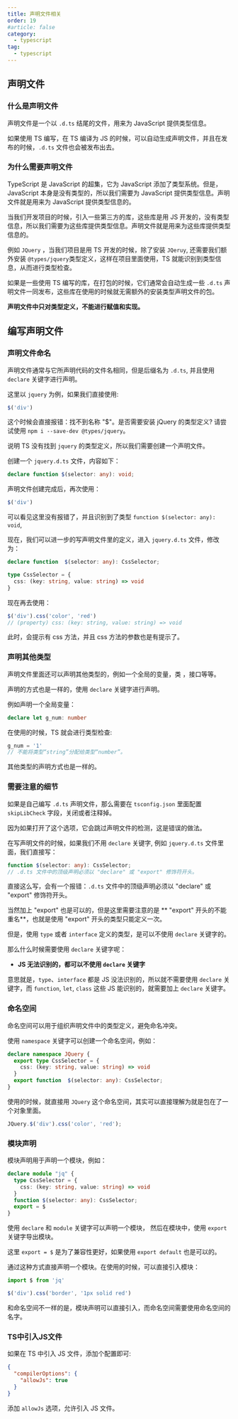 ```yaml
---
title: 声明文件相关
order: 19
#article: false
category:
  - typescript
tag:
  - typescript
---
```



## 声明文件

### 什么是声明文件

声明文件是一个以 `.d.ts` 结尾的文件，用来为 JavaScript 提供类型信息。

如果使用 TS 编写，在 TS 编译为 JS 的时候，可以自动生成声明文件，并且在发布的时候，`.d.ts` 文件也会被发布出去。

### 为什么需要声明文件

TypeScript 是 JavaScript 的超集，它为 JavaScript 添加了类型系统。但是，JavaScript 本身是没有类型的，所以我们需要为 JavaScript 提供类型信息。声明文件就是用来为 JavaScript 提供类型信息的。

当我们开发项目的时候，引入一些第三方的库，这些库是用 JS 开发的，没有类型信息，所以我们需要为这些库提供类型信息。声明文件就是用来为这些库提供类型信息的。

例如 `JQuery` ，当我们项目是用 TS 开发的时候，除了安装 `JQeruy`, 还需要我们额外安装 `@types/jquery`类型定义，这样在项目里面使用，TS 就能识别到类型信息，从而进行类型检查。

如果是一些使用 TS 编写的库，在打包的时候，它们通常会自动生成一些 `.d.ts` 声明文件一同发布，这些库在使用的时候就无需额外的安装类型声明文件的包。

**声明文件中只对类型定义，不能进行赋值和实现。**


## 编写声明文件

### 声明文件命名

声明文件通常与它所声明代码的文件名相同，但是后缀名为 `.d.ts`, 并且使用 `declare` 关键字进行声明。

这里以 `jquery` 为例，如果我们直接使用:

```ts
$('div')
```

这个时候会直接报错：找不到名称 "$"。是否需要安装 jQuery 的类型定义? 请尝试使用 `npm i --save-dev @types/jquery`。

说明 TS 没有找到 `jquery` 的类型定义，所以我们需要创建一个声明文件。

创建一个 `jquery.d.ts` 文件，内容如下：

```ts
declare function $(selector: any): void;
```

声明文件创建完成后，再次使用：

```ts
$('div')
```

可以看见这里没有报错了，并且识别到了类型 `function $(selector: any): void`,

现在，我们可以进一步的写声明文件里的定义，进入 `jquery.d.ts`  文件，修改为：

```ts
declare function  $(selector: any): CssSelector;

type CssSelector = {
  css: (key: string, value: string) => void
}
```

现在再去使用：

```ts
$('div').css('color', 'red')
// (property) css: (key: string, value: string) => void
```

此时，会提示有 css 方法，并且 css 方法的参数也是有提示了。

### 声明其他类型

声明文件里面还可以声明其他类型的，例如一个全局的变量，类 ，接口等等。

声明的方式也是一样的，使用 `declare` 关键字进行声明。

例如声明一个全局变量：

```ts
declare let g_num: number
```

在使用的时候，TS 就会进行类型检查:

```ts
g_num = '1'
// 不能将类型“string”分配给类型“number”。
```

其他类型的声明方式也是一样的。


### 需要注意的细节

如果是自己编写 `.d.ts` 声明文件，那么需要在 `tsconfig.json` 里面配置 `skipLibCheck` 字段，关闭或者注释掉。

因为如果打开了这个选项，它会跳过声明文件的检测，这是错误的做法。

在写声明文件的时候，如果我们不用 `declare` 关键字, 例如 `jquery.d.ts` 文件里面，我们直接写：

```ts
function $(selector: any): CssSelector;
// .d.ts 文件中的顶级声明必须以 "declare" 或 "export" 修饰符开头。
```

直接这么写，会有一个报错：`.d.ts` 文件中的顶级声明必须以 "declare" 或 "export" 修饰符开头。

当然加上 "export" 也是可以的，但是这里需要注意的是 ** "export" 开头的不能重名**，也就是使用 "export" 开头的类型只能定义一次。

但是，使用 `type` 或者 `interface` 定义的类型，是可以不使用 `declare` 关键字的。

那么什么时候需要使用 `declare` 关键字呢：

* **JS 无法识别的，都可以不使用 `declare` 关键字**

意思就是，`type`、`interface` 都是 JS 没法识别的，所以就不需要使用 `declare` 关键字，而 `function`, `let`, `class` 这些 JS 能识别的，就需要加上 `declare` 关键字。


### 命名空间

命名空间可以用于组织声明文件中的类型定义，避免命名冲突。

使用 `namespace` 关键字可以创建一个命名空间，例如：

```ts
declare namespace JQuery {
  export type CssSelector = {
    css: (key: string, value: string) => void
  }
  export function  $(selector: any): CssSelector;
}
```

使用的时候，就直接用 `JQuery` 这个命名空间，其实可以直接理解为就是包在了一个对象里面。

```ts
JQuery.$('div').css('color', 'red');
```

### 模块声明

模块声明用于声明一个模块，例如：

```ts
declare module "jq" {
  type CssSelector = {
    css: (key: string, value: string) => void
  }
  function $(selector: any): CssSelector;
  export = $
}
```

使用 `declare` 和 `module` 关键字可以声明一个模块， 然后在模块中，使用 `export` 关键字导出模块。

这里 `export = $` 是为了兼容性更好，如果使用 `export default` 也是可以的。

通过这种方式直接声明一个模块。在使用的时候，可以直接引入模块：

```ts
import $ from 'jq'

$('div').css('border', '1px solid red')
```

和命名空间不一样的是，模块声明可以直接引入，而命名空间需要使用命名空间的名字。

### TS中引入JS文件

如果在 TS 中引入 JS 文件，添加个配置即可:

```json
{
  "compilerOptions": {
    "allowJs": true
  }
}
```

添加 `allowJs` 选项，允许引入 JS 文件。